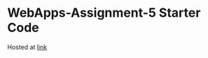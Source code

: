 # WebApps-Assignment-5 Starter Code
Hosted at [link](https://44-563-web-apps-f22.github.io/44563-webapps-assignment-5-jayachandranarala/insects.html)
